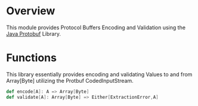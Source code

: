 # Overview

This module provides Protocol Buffers Encoding and Validation using the [Java Protobuf](https://developers.google.com/protocol-buffers) Library.

# Functions

This library essentially provides encoding and validating Values to and from Array[Byte] 
utilizing the Protbuf CodedInputStream.

```scala
def encode[A]: A => Array[Byte]
def validate[A]: Array[Byte] => Either[ExtractionError,A]
```
